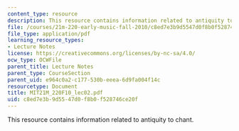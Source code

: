 ```yaml
---
content_type: resource
description: This resource contains information related to antiquity to chant.
file: /courses/21m-220-early-music-fall-2010/c8ed7e3b9d5547d0f8b0f528746ce20f_MIT21M_220F10_lec02.pdf
file_type: application/pdf
learning_resource_types:
- Lecture Notes
license: https://creativecommons.org/licenses/by-nc-sa/4.0/
ocw_type: OCWFile
parent_title: Lecture Notes
parent_type: CourseSection
parent_uid: e964c0a2-c177-530b-eeea-6d9fa004f14c
resourcetype: Document
title: MIT21M_220F10_lec02.pdf
uid: c8ed7e3b-9d55-47d0-f8b0-f528746ce20f
---
```

This resource contains information related to antiquity to chant.